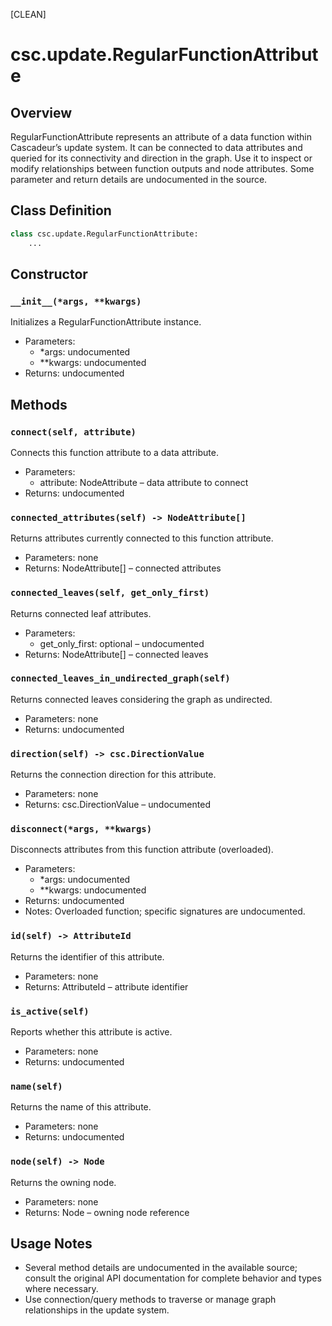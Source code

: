 [CLEAN]

# csc.update.RegularFunctionAttribute

## Overview
RegularFunctionAttribute represents an attribute of a data function within Cascadeur’s update system. It can be connected to data attributes and queried for its connectivity and direction in the graph. Use it to inspect or modify relationships between function outputs and node attributes. Some parameter and return details are undocumented in the source.

## Class Definition
```python
class csc.update.RegularFunctionAttribute:
    ...
```

## Constructor

### `__init__(*args, **kwargs)`
Initializes a RegularFunctionAttribute instance.

- Parameters:
  - *args: undocumented
  - **kwargs: undocumented
- Returns: undocumented

## Methods

### `connect(self, attribute)`
Connects this function attribute to a data attribute.

- Parameters:
  - attribute: NodeAttribute – data attribute to connect
- Returns: undocumented

### `connected_attributes(self) -> NodeAttribute[]`
Returns attributes currently connected to this function attribute.

- Parameters: none
- Returns: NodeAttribute[] – connected attributes

### `connected_leaves(self, get_only_first)`
Returns connected leaf attributes.

- Parameters:
  - get_only_first: optional – undocumented
- Returns: NodeAttribute[] – connected leaves

### `connected_leaves_in_undirected_graph(self)`
Returns connected leaves considering the graph as undirected.

- Parameters: none
- Returns: undocumented

### `direction(self) -> csc.DirectionValue`
Returns the connection direction for this attribute.

- Parameters: none
- Returns: csc.DirectionValue – undocumented

### `disconnect(*args, **kwargs)`
Disconnects attributes from this function attribute (overloaded).

- Parameters:
  - *args: undocumented
  - **kwargs: undocumented
- Returns: undocumented
- Notes: Overloaded function; specific signatures are undocumented.

### `id(self) -> AttributeId`
Returns the identifier of this attribute.

- Parameters: none
- Returns: AttributeId – attribute identifier

### `is_active(self)`
Reports whether this attribute is active.

- Parameters: none
- Returns: undocumented

### `name(self)`
Returns the name of this attribute.

- Parameters: none
- Returns: undocumented

### `node(self) -> Node`
Returns the owning node.

- Parameters: none
- Returns: Node – owning node reference

## Usage Notes
- Several method details are undocumented in the available source; consult the original API documentation for complete behavior and types where necessary.
- Use connection/query methods to traverse or manage graph relationships in the update system.

